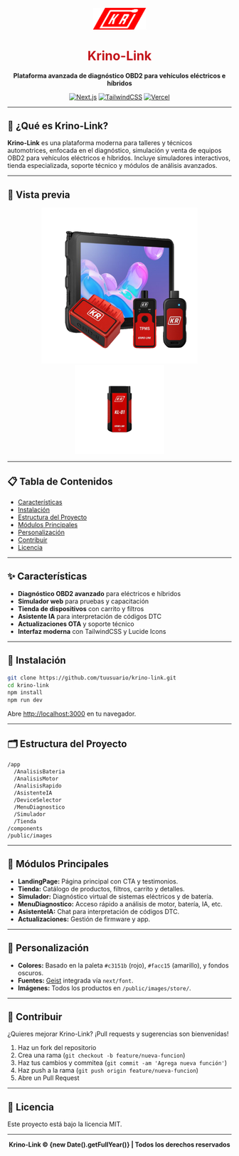 
<p align="center">
  <img src="public/images/logoKR.png" alt="Krino Link Logo" width="120" />
</p>

<h1 align="center" style="color:#c3151b;">Krino-Link</h1>
<p align="center">
  <b>Plataforma avanzada de diagnóstico OBD2 para vehículos eléctricos e híbridos</b>
</p>
<p align="center">
  <a href="https://nextjs.org/"><img src="https://img.shields.io/badge/Next.js-13+-black?logo=next.js" alt="Next.js" /></a>
  <a href="https://tailwindcss.com/"><img src="https://img.shields.io/badge/TailwindCSS-3.x-38bdf8?logo=tailwindcss&logoColor=white" alt="TailwindCSS" /></a>
  <a href="https://vercel.com/"><img src="https://img.shields.io/badge/Deploy-Vercel-black?logo=vercel" alt="Vercel" /></a>
</p>

---

## 🚗 ¿Qué es Krino-Link?

**Krino-Link** es una plataforma moderna para talleres y técnicos automotrices, enfocada en el diagnóstico, simulación y venta de equipos OBD2 para vehículos eléctricos e híbridos. Incluye simuladores interactivos, tienda especializada, soporte técnico y módulos de análisis avanzados.

---

## 📸 Vista previa

<p align="center">
  <img src="public/images/store/StarterKit.png" alt="Starter Kit Krino" width="350" />
  <img src="public/images/store/KL-01.png" alt="KL-01" width="200" />
</p>

---

## 📋 Tabla de Contenidos

- [Características](#características)
- [Instalación](#instalación)
- [Estructura del Proyecto](#estructura-del-proyecto)
- [Módulos Principales](#módulos-principales)
- [Personalización](#personalización)
- [Contribuir](#contribuir)
- [Licencia](#licencia)

---

## ✨ Características

- **Diagnóstico OBD2 avanzado** para eléctricos e híbridos
- **Simulador web** para pruebas y capacitación
- **Tienda de dispositivos** con carrito y filtros
- **Asistente IA** para interpretación de códigos DTC
- **Actualizaciones OTA** y soporte técnico
- **Interfaz moderna** con TailwindCSS y Lucide Icons

---

## 🚀 Instalación

```bash
git clone https://github.com/tuusuario/krino-link.git
cd krino-link
npm install
npm run dev
```

Abre [http://localhost:3000](http://localhost:3000) en tu navegador.

---

## 🗂️ Estructura del Proyecto

```
/app
  /AnalisisBateria
  /AnalisisMotor
  /AnalisisRapido
  /AsistenteIA
  /DeviceSelector
  /MenuDiagnostico
  /Simulador
  /Tienda
/components
/public/images
```

---

## 🧩 Módulos Principales

- **LandingPage:** Página principal con CTA y testimonios.
- **Tienda:** Catálogo de productos, filtros, carrito y detalles.
- **Simulador:** Diagnóstico virtual de sistemas eléctricos y de batería.
- **MenuDiagnostico:** Acceso rápido a análisis de motor, batería, IA, etc.
- **AsistenteIA:** Chat para interpretación de códigos DTC.
- **Actualizaciones:** Gestión de firmware y app.

---

## 🎨 Personalización

- **Colores:** Basado en la paleta `#c3151b` (rojo), `#facc15` (amarillo), y fondos oscuros.
- **Fuentes:** [Geist](https://vercel.com/font) integrada vía `next/font`.
- **Imágenes:** Todos los productos en `/public/images/store/`.

---

## 🤝 Contribuir

¿Quieres mejorar Krino-Link? ¡Pull requests y sugerencias son bienvenidas!

1. Haz un fork del repositorio
2. Crea una rama (`git checkout -b feature/nueva-funcion`)
3. Haz tus cambios y commitea (`git commit -am 'Agrega nueva función'`)
4. Haz push a la rama (`git push origin feature/nueva-funcion`)
5. Abre un Pull Request

---

## 📄 Licencia

Este proyecto está bajo la licencia MIT.

---

<p align="center">
  <b>Krino-Link &copy; {new Date().getFullYear()} | Todos los derechos reservados</b>
</p>
